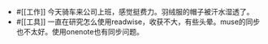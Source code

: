- #[[工作]] 今天骑车来公司上班，感觉挺费力。羽绒服的帽子被汗水湿透了。
- #[[工具]] 一直在研究怎么使用readwise，收获不大，有些头晕。muse的同步也不太好。使用onenote也有同步问题。
